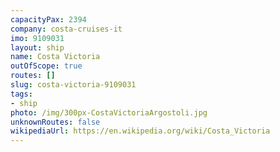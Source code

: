 ```yaml
---
capacityPax: 2394
company: costa-cruises-it
imo: 9109031
layout: ship
name: Costa Victoria
outOfScope: true
routes: []
slug: costa-victoria-9109031
tags:
- ship
photo: /img/300px-CostaVictoriaArgostoli.jpg
unknownRoutes: false
wikipediaUrl: https://en.wikipedia.org/wiki/Costa_Victoria
---
```

